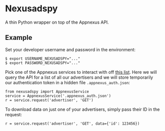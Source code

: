# Nexusadspy

A thin Python wrapper on top of the Appnexus API.

## Example

Set your developer username and password in the environment:

    $ export USERNAME_NEXUSADSPY="..."
    $ export PASSWORD_NEXUSADSPY="..."

Pick one of the Appnexus services to interact with off
[this list](https://wiki.appnexus.com/display/api/API+Services).
Here we will query the API for a list of all our advertisers and we
will store temporarily our authentication token in a hidden file
`.appnexus_auth.json`:

    from nexusadspy import AppnexusService
    service = AppnexusService('.appnexus_auth.json')
    r = service.request('advertiser', 'GET')

To download data on just one of your advertisers, simply pass their ID
in the request:

    r = service.request('advertiser', 'GET', data={'id': 123456})
